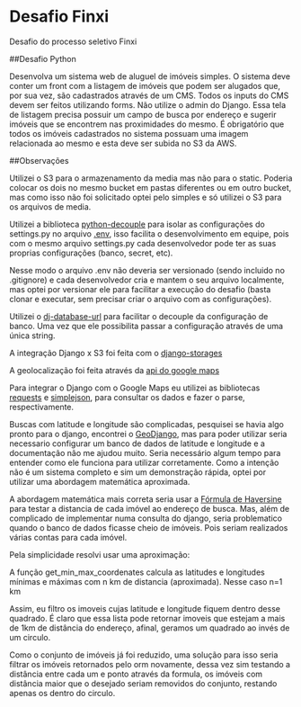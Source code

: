 # Desafio Finxi

Desafio do processo seletivo Finxi

##Desafio Python

Desenvolva um sistema web de aluguel de imóveis simples. O sistema deve conter um front com a listagem de imóveis que podem ser alugados que, por sua vez, são cadastrados através de um CMS. Todos os inputs do CMS devem ser feitos utilizando forms. Não utilize o admin do Django.
Essa tela de listagem precisa possuir um campo de busca por endereço e sugerir imóveis que se encontrem nas proximidades do mesmo.
É obrigatório que todos os imóveis cadastrados no sistema possuam uma imagem relacionada ao mesmo e esta deve ser subida no S3 da AWS.

##Observações

Utilizei o S3 para o armazenamento da media mas não para o static. Poderia colocar os dois no mesmo bucket em pastas diferentes ou em outro bucket, mas como isso não foi solicitado optei pelo simples e só utilizei o S3 para os arquivos de media.

Utilizei a biblioteca [python-decouple](https://github.com/henriquebastos/python-decouple) para isolar as configurações do settings.py no arquivo [.env](https://github.com/diegorocha/desafio-finxi/blob/master/aluguel/.env), isso facilita o desenvolvimento em equipe, pois com o mesmo arquivo settings.py cada desenvolvedor pode ter as suas proprias configurações (banco, secret, etc).

Nesse modo o arquivo .env não deveria ser versionado (sendo incluido no .gitignore) e cada desenvolvedor cria e mantem o seu arquivo localmente, mas optei por versionar ele para facilitar a execução do desafio (basta clonar e executar, sem precisar criar o arquivo com as configurações).

Utilizei o [dj-database-url](https://github.com/kennethreitz/dj-database-url) para facilitar o decouple da configuração de banco. Uma vez que ele possibilita passar a configuração através de uma única string.

A integração Django x S3 foi feita com o [django-storages](https://github.com/jschneier/django-storages)

A geolocalização foi feita através da [api do google maps](https://developers.google.com/maps/documentation/geocoding/intro?hl=pt-br)

Para integrar o Django com o Google Maps eu utilizei as bibliotecas [requests](http://docs.python-requests.org/en/master/) e [simplejson](http://simplejson.readthedocs.org/en/latest/), para consultar os dados e fazer o parse, respectivamente.

Buscas com latitude e longitude são complicadas, pesquisei se havia algo pronto para o django, encontrei o [GeoDjango](https://docs.djangoproject.com/en/1.9/ref/contrib/gis/), mas para poder utilizar seria necessario configurar um banco de dados de latitude e longitude e a documentação não me ajudou muito. Seria necessário algum tempo para entender como ele funciona para utilizar corretamente. Como a intenção não é um sistema completo e sim um demonstração rápida, optei por utilizar uma abordagem matemática aproximada.

A abordagem matemática mais correta seria usar a [Fórmula de Haversine](https://pt.wikipedia.org/wiki/F%C3%B3rmula_de_Haversine) para testar a distancia de cada imóvel ao endereço de busca. Mas, além de complicado de implementar numa consulta do django, seria problematico quando o banco de dados ficasse cheio de imóveis. Pois seriam realizados várias contas para cada imóvel. 

Pela simplicidade resolvi usar uma aproximação:

A função get_min_max_coordenates calcula as latitudes e longitudes mínimas e máximas com n km de distancia (aproximada). Nesse caso n=1 km

Assim, eu filtro os imoveis cujas latitude e longitude fiquem dentro desse quadrado. É claro que essa lista pode retornar imoveis que estejam a mais de 1km de distância do endereço, afinal, geramos um quadrado ao invés de um circulo.

Como o conjunto de imóveis já foi reduzido, uma solução para isso seria filtrar os imóveis retornados pelo orm novamente, dessa vez sim testando a distância entre cada um e ponto através da formula, os imóveis com distância maior que o desejado seriam removidos do conjunto, restando apenas os dentro do circulo.